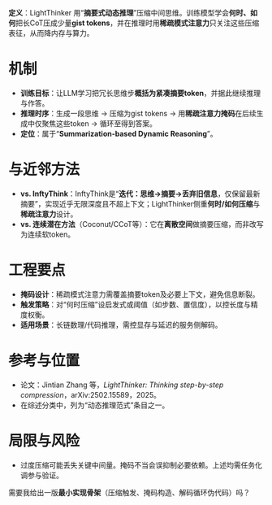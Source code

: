 **定义**：LightThinker 用“**摘要式动态推理**”压缩中间思维。训练模型学会**何时、如何**把长CoT压成少量**gist tokens**，并在推理时用**稀疏模式注意力**只关注这些压缩表征，从而降内存与算力。

# 机制

* **训练目标**：让LLM学习把冗长思维步**概括为紧凑摘要token**，并据此继续推理与作答。
* **推理时序**：生成一段思维 → 压缩为gist tokens → 用**稀疏注意力掩码**在后续生成中仅聚焦这些token → 循环至得到答案。
* **定位**：属于“**Summarization-based Dynamic Reasoning**”。

# 与近邻方法

* **vs. InftyThink**：InftyThink是“**迭代：思维→摘要→丢弃旧信息**，仅保留最新摘要”，实现近乎无限深度且不超上下文；LightThinker侧重**何时/如何压缩**与**稀疏注意力**设计。
* **vs. 连续潜在方法**（Coconut/CCoT等）：它在**离散空间**做摘要压缩，而非改写为连续软token。

# 工程要点

* **掩码设计**：稀疏模式注意力需覆盖摘要token及必要上下文，避免信息断裂。
* **触发策略**：对“何时压缩”设启发式或阈值（如步数、置信度），以控长度与精度权衡。
* **适用场景**：长链数理/代码推理，需控显存与延迟的服务侧解码。

# 参考与位置

* 论文：Jintian Zhang 等，*LightThinker: Thinking step-by-step compression*，arXiv:2502.15589，2025。
* 在综述分类中，列为“动态推理范式”条目之一。

# 局限与风险

* 过度压缩可能丢失关键中间量。掩码不当会误抑制必要依赖。上述均需任务化调参与验证。

需要我给出一版**最小实现骨架**（压缩触发、掩码构造、解码循环伪代码）吗？

